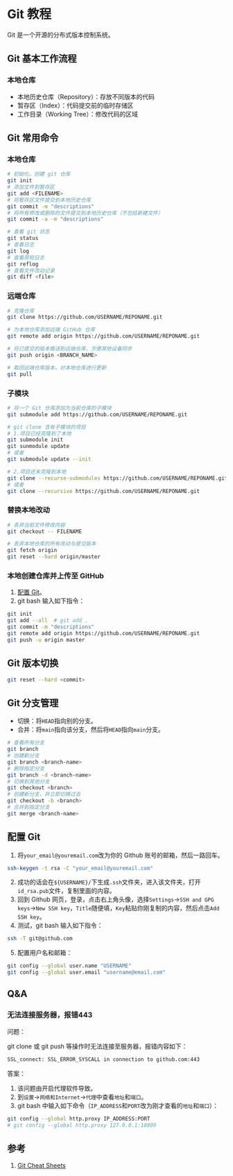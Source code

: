 # Git 教程


Git 是一个开源的分布式版本控制系统。

<!--more-->

## Git 基本工作流程

### 本地仓库

- 本地历史仓库（Repository）：存放不同版本的代码
- 暂存区（Index）：代码提交前的临时存储区
- 工作目录（Working Tree）：修改代码的区域

## Git 常用命令

### 本地仓库

```bash
# 初始化，创建 git 仓库
git init
# 添加文件到暂存区
git add <FILENAME>
# 将暂存区文件提交到本地历史仓库
git commit -m "descriptions"
# 将所有修改或删除的文件提交到本地历史仓库（不包括新建文件）
git commit -a -m "descriptions"
```

```bash
# 查看 git 状态
git status
# 查看日志
git log
# 查看简短日志
git reflog
# 查看文件改动记录
git diff <file>
```

### 远端仓库

```bash
# 克隆仓库
git clone https://github.com/USERNAME/REPONAME.git

# 为本地仓库添加远端 GitHub 仓库
git remote add origin https://github.com/USERNAME/REPONAME.git

# 将已提交的版本推送到远端仓库，方便其他设备同步
git push origin <BRANCH_NAME>

# 取回远端仓库版本，对本地仓库进行更新
git pull
```

### 子模块

```bash
# 将一个 Git 仓库添加为当前仓库的子模块
git submodule add https://github.com/USERNAME/REPONAME.git

# git clone 含有子模块的项目
# 1.项目已经克隆到了本地
git submodule init
git sunmodule update
# 或者
git submodule update --init

# 2.项目还未克隆到本地
git clone --recurse-submodules https://github.com/USERNAME/REPONAME.git
# 或者
git clone --recursive https://github.com/USERNAME/REPONAME.git
```

### 替换本地改动

```bash
# 丢弃当前文件修改内容
git checkout -- FILENAME

# 丢弃本地仓库的所有改动与提交版本
git fetch origin
git reset --hard origin/master
```

### 本地创建仓库并上传至 GitHub

1. [配置 Git](#配置-git)。
2. git bash 输入如下指令：

```bash
git init
git add --all  # git add .
git commit -m "descriptions"
git remote add origin https://github.com/USERNAME/REPONAME.git
git push -u origin master
```

## Git 版本切换

```bash
git reset --hard <commit>
```

## Git 分支管理

- 切换：将`HEAD`指向别的分支。
- 合并：将`main`指向该分支，然后将`HEAD`指向`main`分支。

```bash
# 查看所有分支
git branch
# 创建新分支
git branch <branch-name>
# 删除指定分支
git branch -d <branch-name>
# 切换到其他分支
git checkout <branch>
# 创建新分支，并立即切换过去
git checkout -b <branch>
# 合并到指定分支
git merge <branch-name>
```

## 配置 Git

1. 将`your_email@youremail.com`改为你的 Github 账号的邮箱，然后一路回车。

```bash
ssh-keygen -t rsa -C "your_email@youremail.com"
```

2. 成功的话会在`${USERNAME}/`下生成`.ssh`文件夹，进入该文件夹，打开`id_rsa.pub`文件，复制里面的内容。
3. 回到 Github 网页，登录，点击右上角头像，选择`Settings`->`SSH and GPG keys`->`New SSH key`，`Title`随便填，`Key`粘贴你刚复制的内容，然后点击`Add SSH key`。
4. 测试，git bash 输入如下指令：

```bash
ssh -T git@github.com
```

5. 配置用户名和邮箱：

```bash
git config --global user.name "USERNAME"
git config --global user.email "username@email.com"
```

## Q&A

### 无法连接服务器，报错443

问题：

git clone 或 git push 等操作时无法连接至服务器，报错内容如下：

```bash
SSL_connect: SSL_ERROR_SYSCALL in connection to github.com:443
```

答案：

1. 该问题由开启代理软件导致。
2. 到`设置`->`网络和Internet`->`代理`中查看`地址`和`端口`。
3. git bash 中输入如下命令（`IP_ADDRESS`和`PORT`改为刚才查看的`地址`和`端口`）：

```bash
git config --global http.proxy IP_ADDRESS:PORT
# git config --global http.proxy 127.0.0.1:10809
```

## 参考

1. [Git Cheat Sheets](https://training.github.com/)

